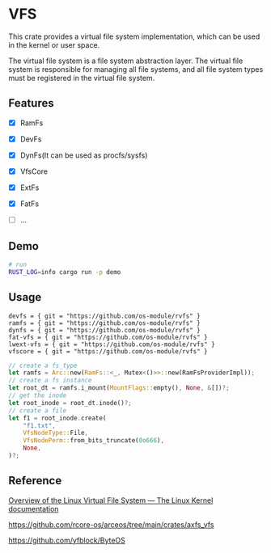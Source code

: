 # VFS
This crate provides a virtual file system implementation, which can be used in the kernel or user space.

The virtual file system is a file system abstraction layer. The virtual file system is responsible for managing all file systems, and all file system types must be registered in the virtual file system.


## Features
- [x] RamFs
- [x] DevFs
- [x] DynFs(It can be used as procfs/sysfs)
- [x] VfsCore
- [x] ExtFs
- [x] FatFs
- [ ] ...


## Demo
```bash
# run
RUST_LOG=info cargo run -p demo
```


## Usage
```
devfs = { git = "https://github.com/os-module/rvfs" }
ramfs = { git = "https://github.com/os-module/rvfs" }
dynfs = { git = "https://github.com/os-module/rvfs" }
fat-vfs = { git = "https://github.com/os-module/rvfs" }
lwext-vfs = { git = "https://github.com/os-module/rvfs" }
vfscore = { git = "https://github.com/os-module/rvfs" }
```
```rust
// create a fs_type
let ramfs = Arc::new(RamFs::<_, Mutex<()>>::new(RamFsProviderImpl));
// create a fs instance
let root_dt = ramfs.i_mount(MountFlags::empty(), None, &[])?;
// get the inode
let root_inode = root_dt.inode()?;
// create a file
let f1 = root_inode.create(
    "f1.txt",
    VfsNodeType::File,
    VfsNodePerm::from_bits_truncate(0o666),
    None,
)?;
```



## Reference

[Overview of the Linux Virtual File System — The Linux Kernel documentation](https://docs.kernel.org/filesystems/vfs.html)

https://github.com/rcore-os/arceos/tree/main/crates/axfs_vfs

https://github.com/yfblock/ByteOS

